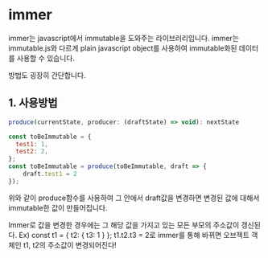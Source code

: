 # immer

immer는 javascript에서 immutable을 도와주는 라이브러리입니다.
immer는 immutable.js와 다르게 plain javascript object를 사용하여 immutable화된 데이터를 사용할 수 있습니다.

방법도 굉장히 간단합니다.

## 1. 사용방법

```javascript
produce(currentState, producer: (draftState) => void): nextState

const toBeImmutable = {
  test1: 1,
  test2: 2,
};
const toBeImmutable = produce(toBeImmutable, draft => {
    draft.test1 = 2
});
```

위와 같이 produce함수를 사용하여 그 안에서 draft값을 변경하면 변경된 값에 대해서 immutable한 값이 만들어집니다.

Immer로 값을 변경한 경우에는 그 해당 값을 가지고 있는 모든 부모의 주소값이 갱신된다.
Ex) const t1 = { t2: { t3: 1 } };
t1.t2.t3 = 2로 immer를 통해 바뀌면 오브젝트 객체인 t1, t2의 주소값이 변경되어진다!
